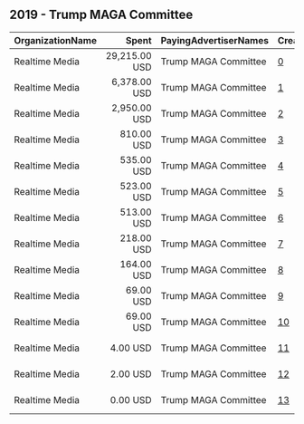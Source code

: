 ## 2019 - Trump MAGA Committee 
|OrganizationName|Spent|PayingAdvertiserNames|CreativeUrls|Impressions|Genders|AgeBrackets|CountryCodes|BillingAddresses|CandidateBallotInformation|
|:---|---:|:---|:---|---:|:---|:---|:---|:---|:---|
|Realtime Media|29,215.00 USD|Trump MAGA Committee|[0](https://www.snap.com/political-ads/asset/23de395ec9527d94ad0065db38aabc295326dff9f018602b0224c1ebeaa1b82c?mediaType=mp4)|21,883,130||18+|united states|"P.O. Box 13410,Arlington,22219,US"||
|Realtime Media|6,378.00 USD|Trump MAGA Committee|[1](https://www.snap.com/political-ads/asset/05823b24874548aceb42e183db54a64c5c75b69d2d395bf82e232cd3b303423c?mediaType=mp4)|2,158,799||18+|united states|"P.O. Box 13410,Arlington,22219,US"||
|Realtime Media|2,950.00 USD|Trump MAGA Committee|[2](https://www.snap.com/political-ads/asset/be57e32db6c9b75758fdf5dd353caf9cbb9006e44a36ee2ee93b3ac7ed12d2b8?mediaType=png)|934,776||18+|united states|"P.O. Box 13410,Arlington,22219,US"|Donald J Trump Merchandise|
|Realtime Media|810.00 USD|Trump MAGA Committee|[3](https://www.snap.com/political-ads/asset/a93a21f801d773778540342e45c7ee464a21bc852ab21e75ece1bc62ca46a7ae?mediaType=mp4)|266,906||18+|united states|"P.O. Box 13410,Arlington,22219,US"||
|Realtime Media|535.00 USD|Trump MAGA Committee|[4](https://www.snap.com/political-ads/asset/05823b24874548aceb42e183db54a64c5c75b69d2d395bf82e232cd3b303423c?mediaType=mp4)|155,832||24+|united states|"P.O. Box 13410,Arlington,22219,US"||
|Realtime Media|523.00 USD|Trump MAGA Committee|[5](https://www.snap.com/political-ads/asset/05823b24874548aceb42e183db54a64c5c75b69d2d395bf82e232cd3b303423c?mediaType=mp4)|138,667||35++|united states|"P.O. Box 13410,Arlington,22219,US"||
|Realtime Media|513.00 USD|Trump MAGA Committee|[6](https://www.snap.com/political-ads/asset/05823b24874548aceb42e183db54a64c5c75b69d2d395bf82e232cd3b303423c?mediaType=mp4)|144,136||30+|united states|"P.O. Box 13410,Arlington,22219,US"||
|Realtime Media|218.00 USD|Trump MAGA Committee|[7](https://www.snap.com/political-ads/asset/d2edddb33cfc214921c87d6ee1e7a05544c855d63477f593f8d989a255b60a29?mediaType=mp4)|77,820||18+|united states|"P.O. Box 13410,Arlington,22219,US"||
|Realtime Media|164.00 USD|Trump MAGA Committee|[8](https://www.snap.com/political-ads/asset/d057e6b0c67fee5bbd67fa78effb646c4f814c922ef0ab07f0cb3c6e5f332e2a?mediaType=mp4)|71,640||18+|united states|"P.O. Box 13410,Arlington,22219,US"||
|Realtime Media|69.00 USD|Trump MAGA Committee|[9](https://www.snap.com/political-ads/asset/6df5e432b71f7da216158ba8a5e0c259d682f12b8718cf67123790a0fe30356a?mediaType=mp4)|32,399||18+|united states|"P.O. Box 13410,Arlington,22219,US"||
|Realtime Media|69.00 USD|Trump MAGA Committee|[10](https://www.snap.com/political-ads/asset/75c5b22717353d72a46015ac8ce896af36a060b90c8cd40fa4d3785377f3e141?mediaType=mp4)|35,935||18+|united states|"P.O. Box 13410,Arlington,22219,US"||
|Realtime Media|4.00 USD|Trump MAGA Committee|[11](https://www.snap.com/political-ads/asset/a08209c3a29f0ce3e0d6201a6e39a2a9b4313d368820cb0989819b7ae29ff2e5?mediaType=mp4)|1,163||18+|united states|"P.O. Box 13410,Arlington,22219,US"||
|Realtime Media|2.00 USD|Trump MAGA Committee|[12](https://www.snap.com/political-ads/asset/85e725e2c70190d2be11fc372d2b97ea1887e86c7dbff56c0fe7ebc0e3f634df?mediaType=mp4)|563||18+|united states|"P.O. Box 13410,Arlington,22219,US"||
|Realtime Media|0.00 USD|Trump MAGA Committee|[13](https://www.snap.com/political-ads/asset/3be9d5dc917b5dc118092d46ecfa6f6e0840bfea1e15b67bd6cf6cdad57caaad?mediaType=png)|2||18+|united states|"P.O. Box 13410,Arlington,22219,US"|Donald J Trump Merchandise|
